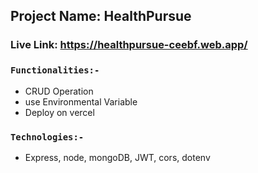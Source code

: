 ## Project Name: HealthPursue

### Live Link: https://healthpursue-ceebf.web.app/

### `Functionalities:-` 
- CRUD Operation
- use Environmental Variable
- Deploy on vercel


### `Technologies:-` 
- Express, node, mongoDB, JWT, cors, dotenv
